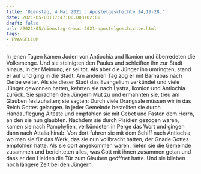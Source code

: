 ```yaml
---
title: 'Dienstag, 4 Mai 2021 : Apostelgeschichte 14,19-28.'
date: 2021-05-03T17:47:00.003+02:00
draft: false
url: /2021/05/dienstag-4-mai-2021-apostelgeschichte.html
tags: 
- EVANGELIUM
---
```


In jenen Tagen kamen Juden von Antiochia und Ikonion und überredeten die Volksmenge. Und sie steinigten den Paulus und schleiften ihn zur Stadt hinaus, in der Meinung, er sei tot. Als aber die Jünger ihn umringten, stand er auf und ging in die Stadt. Am anderen Tag zog er mit Barnabas nach Derbe weiter. Als sie dieser Stadt das Evangelium verkündet und viele Jünger gewonnen hatten, kehrten sie nach Lystra, Ikonion und Antiochia zurück. Sie sprachen den Jüngern Mut zu und ermahnten sie, treu am Glauben festzuhalten; sie sagten: Durch viele Drangsale müssen wir in das Reich Gottes gelangen. In jeder Gemeinde bestellten sie durch Handauflegung Älteste und empfahlen sie mit Gebet und Fasten dem Herrn, an den sie nun glaubten. Nachdem sie durch Pisidien gezogen waren, kamen sie nach Pamphylien, verkündeten in Perge das Wort und gingen dann nach Attalia hinab. Von dort fuhren sie mit dem Schiff nach Antiochia, wo man sie für das Werk, das sie nun vollbracht hatten, der Gnade Gottes empfohlen hatte. Als sie dort angekommen waren, riefen sie die Gemeinde zusammen und berichteten alles, was Gott mit ihnen zusammen getan und dass er den Heiden die Tür zum Glauben geöffnet hatte. Und sie blieben noch längere Zeit bei den Jüngern.